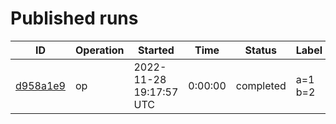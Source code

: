 # Published runs

| ID | Operation | Started | Time | Status | Label |
| -- | --------- | ------- | ---- | ------ | ----- |
| [d958a1e9](d958a1e9c8fc4a68aad89c2fbf59f38a/README.md) | op | 2022-11-28 19:17:57 UTC | 0:00:00 | completed | a=1 b=2 |

